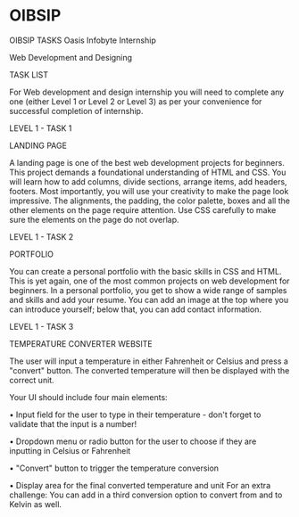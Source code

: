 # OIBSIP

OIBSIP TASKS Oasis Infobyte Internship

Web Development and Designing

TASK LIST

For Web development and design internship you will need to complete any one (either Level 1 or Level 2 or Level 3) as per your convenience for successful completion of internship.

LEVEL 1 - TASK 1

LANDING PAGE

A landing page is one of the best web development projects for beginners. This project demands a foundational understanding of HTML and CSS. You will learn how to add columns, divide sections, arrange items, add headers, footers. Most importantly, you will use your creativity to make the page look impressive. The alignments, the padding, the color palette, boxes and all the other elements on the page require attention. Use CSS carefully to make sure the elements on the page do not overlap.

LEVEL 1 - TASK 2

PORTFOLIO

You can create a personal portfolio with the basic skills in CSS and HTML. This is yet again, one of the most common projects on web development for beginners. In a personal portfolio, you get to show a wide range of samples and skills and add your resume. You can add an image at the top where you can introduce yourself; below that, you can add contact information.

LEVEL 1 - TASK 3

TEMPERATURE CONVERTER WEBSITE

The user will input a temperature in either Fahrenheit or Celsius and press a "convert" button. The converted temperature will then be displayed with the correct unit.

Your UI should include four main elements:

• Input field for the user to type in their temperature - don't forget to validate that the input is a number!

• Dropdown menu or radio button for the user to choose if they are inputting in Celsius or Fahrenheit

• "Convert" button to trigger the temperature conversion

• Display area for the final converted temperature and unit For an extra challenge: You can add in a third conversion option to convert from and to Kelvin as well.
